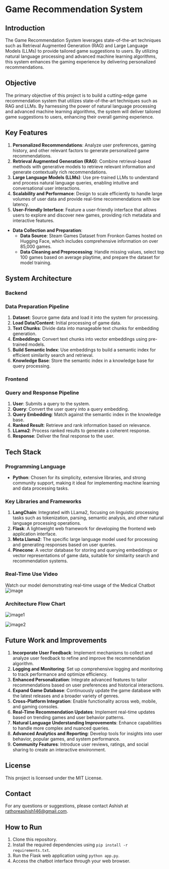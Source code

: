# Game Recommendation System

## Introduction

The Game Recommendation System leverages state-of-the-art techniques such as Retrieval Augmented Generation (RAG) and Large Language Models (LLMs) to provide tailored game suggestions to users. By utilizing natural language processing and advanced machine learning algorithms, this system enhances the gaming experience by delivering personalized recommendations.

## Objective

The primary objective of this project is to build a cutting-edge game recommendation system that utilizes state-of-the-art techniques such as RAG and LLMs. By harnessing the power of natural language processing and advanced machine learning algorithms, the system will deliver tailored game suggestions to users, enhancing their overall gaming experience.

## Key Features

1. **Personalized Recommendations**: Analyze user preferences, gaming history, and other relevant factors to generate personalized game recommendations.
2. **Retrieval Augmented Generation (RAG)**: Combine retrieval-based methods with generative models to retrieve relevant information and generate contextually rich recommendations.
3. **Large Language Models (LLMs)**: Use pre-trained LLMs to understand and process natural language queries, enabling intuitive and conversational user interactions.
4. **Scalability and Performance**: Design to scale efficiently to handle large volumes of user data and provide real-time recommendations with low latency.
5. **User-Friendly Interface**: Feature a user-friendly interface that allows users to explore and discover new games, providing rich metadata and interactive features.

- **Data Collection and Preparation**: 
  - **Data Source**: Steam Games Dataset from Fronkon Games hosted on Hugging Face, which includes comprehensive information on over 85,000 games.
  - **Data Cleaning and Preprocessing**: Handle missing values, select top 100 games based on average playtime, and prepare the dataset for model training.


## System Architecture

### Backend

### Data Preparation Pipeline

1. **Dataset**: Source game data and load it into the system for processing.
2. **Load Data/Content**: Initial processing of game data.
3. **Text Chunks**: Divide data into manageable text chunks for embedding generation.
4. **Embeddings**: Convert text chunks into vector embeddings using pre-trained models.
5. **Build Semantic Index**: Use embeddings to build a semantic index for efficient similarity search and retrieval.
6. **Knowledge Base**: Store the semantic index in a knowledge base for query processing.

### Frontend

### Query and Response Pipeline

1. **User**: Submits a query to the system.
2. **Query**: Convert the user query into a query embedding.
3. **Query Embedding**: Match against the semantic index in the knowledge base.
4. **Ranked Result**: Retrieve and rank information based on relevance.
5. **LLama2**: Process ranked results to generate a coherent response.
6. **Response**: Deliver the final response to the user.

## Tech Stack

### Programming Language
- **Python**: Chosen for its simplicity, extensive libraries, and strong community support, making it ideal for implementing machine learning and data processing tasks.

### Key Libraries and Frameworks

1. **LangChain**: Integrated with LLama2, focusing on linguistic processing tasks such as tokenization, parsing, semantic analysis, and other natural language processing operations.
2. **Flask**: A lightweight web framework for developing the frontend web application interface.
3. **Meta Llama2**: The specific large language model used for processing and generating responses based on user queries.
4. **Pinecone**: A vector database for storing and querying embeddings or vector representations of game data, suitable for similarity search and recommendation systems.


### Real-Time Use Video

Watch our model demonstrating real-time usage of the Medical Chatbot ![image](https://github.com/rathoreashish146/Game-Recommendation-System/assets/117078265/65185c9d-1b8f-483a-a0ec-31d054be83d7)


### Architecture Flow Chart

![image1](https://github.com/rathoreashish146/Game-Recommendation-System/assets/117078265/0e1073ee-dbd0-456d-956a-724b60281b6c)

![image2](https://github.com/rathoreashish146/Game-Recommendation-System/assets/117078265/4689b8b4-7f3a-4574-8b1e-a0f63ae9b298)



## Future Work and Improvements

1. **Incorporate User Feedback**: Implement mechanisms to collect and analyze user feedback to refine and improve the recommendation algorithm.
2. **Logging and Monitoring**: Set up comprehensive logging and monitoring to track performance and optimize efficiency.
3. **Enhanced Personalization**: Integrate advanced features to tailor recommendations based on user preferences and historical interactions.
4. **Expand Game Database**: Continuously update the game database with the latest releases and a broader variety of genres.
5. **Cross-Platform Integration**: Enable functionality across web, mobile, and gaming consoles.
6. **Real-Time Recommendation Updates**: Implement real-time updates based on trending games and user behavior patterns.
7. **Natural Language Understanding Improvements**: Enhance capabilities to handle more complex and nuanced queries.
8. **Advanced Analytics and Reporting**: Develop tools for insights into user behavior, popular games, and system performance.
9. **Community Features**: Introduce user reviews, ratings, and social sharing to create an interactive environment.

## License

This project is licensed under the MIT License.

## Contact

For any questions or suggestions, please contact Ashish at rathoreashish146@gmail.com.

## How to Run

1. Clone this repository.
2. Install the required dependencies using `pip install -r requirements.txt`.
3. Run the Flask web application using `python app.py`.
4. Access the chatbot interface through your web browser.
